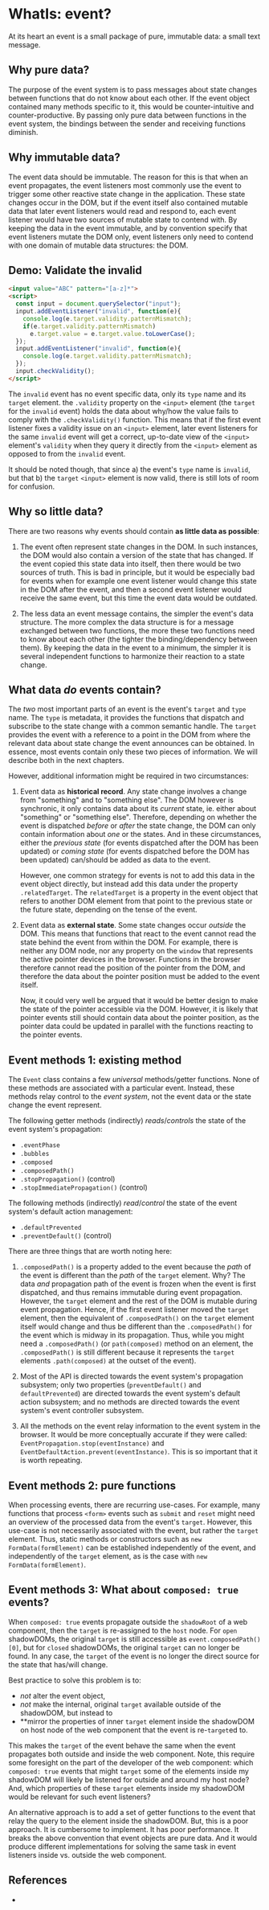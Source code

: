 # WhatIs: event?

At its heart an event is a small package of pure, immutable data: a small text message.

## Why pure data?

The purpose of the event system is to pass messages about state changes between functions that do not know about each other. If the event object contained many methods specific to it, this would be counter-intuitive and counter-productive. By passing only pure data between functions in the event system, the bindings between the sender and receiving functions diminish. 
 
## Why immutable data?

The event data should be immutable. The reason for this is that when an event propagates, the event listeners most commonly use the event to trigger some other reactive state change in the application. These state changes occur in the DOM, but if the event itself also contained mutable data that later event listeners would read and respond to, each event listener would have two sources of mutable state to contend with. By keeping the data in the event immutable, and by convention specify that event listeners mutate the DOM only, event listeners only need to contend with one domain of mutable data structures: the DOM. 

## Demo: Validate the invalid

```html
<input value="ABC" pattern="[a-z]*">
<script>
  const input = document.querySelector("input");
  input.addEventListener("invalid", function(e){
    console.log(e.target.validity.patternMismatch);
    if(e.target.validity.patternMismatch)
      e.target.value = e.target.value.toLowerCase();
  });
  input.addEventListener("invalid", function(e){
    console.log(e.target.validity.patternMismatch);
  });
  input.checkValidity();
</script>
```

The `invalid` event has no event specific data, only its `type` name and its `target` element.  the `.validity` property on the `<input>` element (the `target` for the `invalid` event) holds the data about why/how the value fails to comply with the `.checkValidity()` function. This means that if the first event listener fixes a validity issue on an `<input>` element, later event listeners for the same `invalid` event will get a correct, up-to-date view of the `<input>` element's `validity` when they query it directly from the `<input>` element as opposed to from the `invalid` event.

It should be noted though, that since a) the event's `type` name is `invalid`, but that b) the `target` `<input>` element is now valid, there is still lots of room for confusion. 
 
## Why so little data?

There are two reasons why events should contain **as little data as possible**:

1. The event often represent state changes in the DOM. In such instances, the DOM would also contain a version of the state that has changed. If the event copied this state data into itself, then there would be two sources of truth. This is bad in principle, but it would be especially bad for events when for example one event listener would change this state in the DOM after the event, and then a second event listener would receive the same event, but this time the event data would be outdated. 

2. The less data an event message contains, the simpler the event's data structure. The more complex the data structure is for a message exchanged between two functions, the more these two functions need to know about each other (the tighter the binding/dependency between them). By keeping the data in the event to a minimum, the simpler it is several independent functions to harmonize their reaction to a state change.
   
## What data *do* events contain?

The *two* most important parts of an event is the event's `target` and `type` name. The `type` is metadata, it provides the functions that dispatch and subscribe to the state change with a common semantic handle. The `target` provides the event with a reference to a point in the DOM from where the relevant data about state change the event announces can be obtained. In essence, most events contain only these two pieces of information. We will describe both in the next chapters.
 
However, additional information might be required in two circumstances:
1. Event data as **historical record**. Any state change involves a change from "something" and to "something else". The DOM however is synchronic, it only contains data about its *current* state, ie. either about "something" or "something else". Therefore, depending on whether the event is dispatched *before* or *after* the state change, the DOM can only contain information about *one* or the states. And in these circumstances, either the *previous state* (for events dispatched after the DOM has been updated) or *coming state* (for events dispatched before the DOM has been updated) can/should be added as data to the event.

   However, one common strategy for events is not to add this data in the event object directly, but instead add this data under the property `.relatedTarget`. The `relatedTarget` is a property in the event object that refers to another DOM element from that point to the previous state or the future state, depending on the tense of the event.
   
2. Event data as **external state**. Some state changes occur *outside* the DOM. This means that functions that react to the event cannot read the state behind the event from within the DOM. For example, there is neither any DOM node, nor any property on the `window` that represents the active pointer devices in the browser. Functions in the browser therefore cannot read the position of the pointer from the DOM, and therefore the data about the pointer position must be added to the event itself.

   Now, it could very well be argued that it would be better design to make the state of the pointer accessible via the DOM. However, it is likely that pointer events still should contain data about the pointer position, as the pointer data could be updated in parallel with the functions reacting to the pointer events.
   
## Event methods 1: existing method

The `Event` class contains a few *universal* methods/getter functions. None of these methods are associated with a particular event. Instead, these methods relay control to the *event system*, not the event data or the state change the event represent.

The following getter methods (indirectly) *reads*/*controls* the state of the event system's propagation:
* `.eventPhase`
* `.bubbles`
* `.composed`
* `.composedPath()`
* `.stopPropagation()`          (control)
* `.stopImmediatePropagation()` (control)

The following methods (indirectly) *read*/*control* the state of the event system's default action management:
* `.defaultPrevented`
* `.preventDefault()` (control)

There are three things that are worth noting here:
1. `.composedPath()` is a property added to the event because the *path* of the event is different than the *path* of the `target` element. Why? The data *and* propagation path of the event is frozen when the event is first dispatched, and thus remains immutable during event propagation. However, the `target` element and the rest of the DOM is mutable during event propagation. Hence, if the first event listener moved the `target` element, then the equivalent of `.composedPath()` on the `target` element itself would change and thus be different than the `.composedPath()` for the event which is midway in its propagation. Thus, while you might need a `.composedPath()` (or `path(composed)` method on an element, the `.composedPath()` is still different because it represents the `target` elements `.path(composed)` at the outset of the event).

2. Most of the API is directed towards the event system's propagation subsystem; only two properties (`preventDefault()` and `defaultPrevented`) are directed towards the event system's default action subsystem; and no methods are directed towards the event system's event controller subsystem.

3. All the methods on the event relay information to the event system in the browser. It would be more conceptually accurate if they were called: `EventPropagation.stop(eventInstance)` and `EventDefaultAction.prevent(eventInstance)`. This is so important that it is worth repeating.

## Event methods 2: pure functions

When processing events, there are recurring use-cases. For example, many functions that process `<form>` events such as `submit` and `reset` might need an overview of the processed data from the event's `target`. However, this use-case is not necessarily associated with the event, but rather the `target` element. Thus, static methods or constructors such as `new FormData(formElement)` can be established independently of the event, and independently of the `target` element, as is the case with `new FormData(formElement)`. 

## Event methods 3: What about `composed: true` events?

When `composed: true` events propagate outside the `shadowRoot` of a web component, then the `target` is re-assigned to the `host` node. For `open` shadowDOMs, the original `target` is still accessible as `event.composedPath()[0]`, but for `closed` shadowDOMs, the original `target` can no longer be found. In any case, the `target` of the event is no longer the direct source for the state that has/will change.

Best practice to solve this problem is to:
 * *not* alter the event object, 
 * *not* make the internal, original `target` available outside of the shadowDOM, but instead to
 * **mirror the properties of inner `target` element inside the shadowDOM on host node of the web component that the event is re-`target`ed to. 
 
This makes the `target` of the event behave the same when the event propagates both outside and inside the web component. Note, this require some foresight on the part of the developer of the web component: which `composed: true` events that might `target` some of the elements inside my shadowDOM will likely be listened for outside and around my host node? And, which properties of these `target` elements inside my shadowDOM would be relevant for such event listeners?

An alternative approach is to add a set of getter functions to the event that relay the query to the element inside the shadowDOM. But, this is a poor approach. It is cumbersome to implement. It has poor performance. It breaks the above convention that event objects are pure data. And it would produce different implementations for solving the same task in event listeners inside vs. outside the web component.

## References

 * 